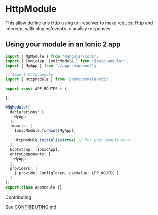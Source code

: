 # HttpModule

This allow define urls Http using [url-resolver](https://github.com/ramonornela/url-resolver) to make request Http and intercept with plugins/events to analisy responses

## Using your module in an Ionic 2 app

```typescript
import { NgModule } from '@angular/core';
import { IonicApp, IonicModule } from 'ionic-angular';
import { MyApp } from './app.component';

// Import http module
import { HttpModule } from '@ramonornela/http';

export const APP_ROUTES = {

};

@NgModule({
  declarations: [
    MyApp
  ],
  imports: [
    IonicModule.forRoot(MyApp),

    HttpModule.initialize(true) // Put your module here
  ],
  bootstrap: [IonicApp],
  entryComponents: [
    MyApp
  ],
  providers: [
    { provide: ConfigToken, useValue: APP_ROUTES },
  ]
})
export class AppModule {}
```

Contributing

See [CONTRIBUTING.md](https://github.com/ramonornela/http/blob/master/.github/CONTRIBUTING.md)
